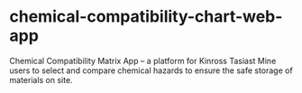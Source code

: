 # chemical-compatibility-chart-web-app
Chemical Compatibility Matrix App – a platform for Kinross Tasiast Mine users to select and compare chemical hazards to ensure the safe storage of materials on site.
